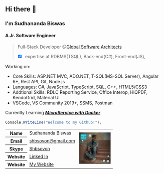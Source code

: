 ## Hi there 👋

### I'm Sudhananda Biswas

#### A Jr. Software Engineer
> Full-Stack Developer @[Global Software Architects](http://globalsoftwarearchitects.net/)
> - [x] expertise at RDBMS(TSQL), Back-end(C#), Front-end(JS), 

Working on:
- Core Skills: ASP.NET MVC, ADO.NET, T-SQL(MS-SQL Server), Angular 6+, Rest API, Git, Node.js
- Languages: C#, JavaScript, TypeScript, SQL, C++, HTML5/CSS3
- Addtional Skills: RDLC Reporting Service, Office Interop, HiQPDF, KendoGrid, Material UI
- VSCode, VS Community 2019+, SSMS, Postman

 Currently Learning ***[MicroService with Docker](https://github.com/madcoderBubt/AweasomeMicroService)***

<!--
![madcoderBubt's GitHub stats](https://github-readme-stats.vercel.app/api?username=madcoderBubt&show_icons=true&theme=radical) 
[![Top Langs](https://github-readme-stats.vercel.app/api/top-langs/?username=madcoderBubt&layout=compact)](https://github.com/madcoderBubt/github-readme-stats)
-->
<!--![.Net Core with VS19](/vs19-core.png ".Net Core with VS19")-->

``` csharp
Console.WriteLine("Welcome to my Github!");
```

<table>
    <tr><th>Name</th><td>Sudhananda Biswas</td><td rowspan="5"> <img src="/1234.jpg" style="max-width: 100px;width:100px" width="100" alt="intel" /> </td></tr>
    <tr><th>Email</th><td><a href="mailto:shbsovon@gmail.com">shbsovon@gmail.com</a></td></tr>
    <tr><th>Skype</th><td><a href="skype:shbsovon">Shbsovon</a></td></tr>
    <tr><th>Website</th><td><a href="https://www.linkedin.com/in/madcoderbubt/" >Linked In</a></td></tr>
    <tr><th>Website</th><td><a href="https://madcoderbubt.github.io/MadCoderPersonal/" >My Website</a></td></tr>
</table>


<!--
**madcoderBubt/madcoderbubt** is a ✨ _special_ ✨ repository because its `README.md` (this file) appears on your GitHub profile.

Here are some ideas to get you started:

- 🔭 I’m currently working on ...
- 🌱 I’m currently learning ...
- 👯 I’m looking to collaborate on ...
- 🤔 I’m looking for help with ...
- 💬 Ask me about ...
- 📫 How to reach me: ...
- 😄 Pronouns: ...
- ⚡ Fun fact: ...
-->

